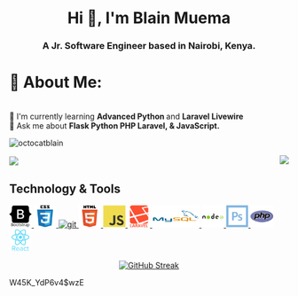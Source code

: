<h1 align="center">Hi 👋, I'm Blain Muema</h1>
<h3 align="center">A Jr. Software Engineer based in Nairobi, Kenya.</h3>

# 💫 About Me:
<br>🌱 I'm currently learning <b> Advanced Python </b> and <b>Laravel Livewire</b> <br>💬 Ask me about <b>Flask Python PHP Laravel, &amp; JavaScript.</b>

<p align="left"> 
      <img src="https://komarev.com/ghpvc/?username=octocatblain&label=Profile%20views&color=0e75b6&style=flat" alt="octocatblain" />
</p>

<p display="flex">
      <a href="https://github-readme-stats.vercel.app">
            <img align="center" src="https://github-readme-stats.vercel.app/api?username=octocatblain&show_icons=true&theme=algolia" />
      </a>
      <span></span>
      <a href="https://github.com/anuraghazra/convoychat"> <img align="right" src="https://github-readme-stats.vercel.app/api/top-langs/?username=octocatblain&layout=compact&langs_count=10&theme=algolia&show_icons=truel)](https://github.com/anuraghazra/github-readme-stats" /> </a>
</p>

<!--github stats-->

## Technology & Tools
<p align="left"> 
  <a href="https://getbootstrap.com" target="_blank" rel="noreferrer"> <img src="https://raw.githubusercontent.com/devicons/devicon/master/icons/bootstrap/bootstrap-plain-wordmark.svg" alt="bootstrap" width="8%" height="40"/> </a> 
  <a href="https://www.w3schools.com/css/" target="_blank" rel="noreferrer"> <img src="https://raw.githubusercontent.com/devicons/devicon/master/icons/css3/css3-original-wordmark.svg" alt="css3" width="8%" height="40"/> </a> 
  <a href="https://git-scm.com/" target="_blank" rel="noreferrer"> <img src="https://www.vectorlogo.zone/logos/git-scm/git-scm-icon.svg" alt="git" width="8%" height="40"/> </a> 
  <a href="https://www.w3.org/html/" target="_blank" rel="noreferrer"> <img src="https://raw.githubusercontent.com/devicons/devicon/master/icons/html5/html5-original-wordmark.svg" alt="html5" width="8%" height="40"/> </a> 
  <a href="https://developer.mozilla.org/en-US/docs/Web/JavaScript" target="_blank" rel="noreferrer"> <img src="https://raw.githubusercontent.com/devicons/devicon/master/icons/javascript/javascript-original.svg" alt="javascript" width="8%" height="40"/> </a> 
  <a href="https://laravel.com/" target="_blank" rel="noreferrer"> <img src="https://raw.githubusercontent.com/devicons/devicon/master/icons/laravel/laravel-plain-wordmark.svg" alt="laravel" width="8%" height="40"/> </a> 
  <a href="https://www.mysql.com/" target="_blank" rel="noreferrer"> <img src="https://raw.githubusercontent.com/devicons/devicon/master/icons/mysql/mysql-original-wordmark.svg" alt="mysql" width="85" height="40"/> </a>  
  <a href="https://nodejs.org" target="_blank" rel="noreferrer"> <img src="https://raw.githubusercontent.com/devicons/devicon/master/icons/nodejs/nodejs-original-wordmark.svg" alt="nodejs" width="8%" height="40"/> </a> 
  <a href="https://www.photoshop.com/en" target="_blank" rel="noreferrer"> <img src="https://raw.githubusercontent.com/devicons/devicon/master/icons/photoshop/photoshop-line.svg" alt="photoshop" width="8%" height="40"/> </a> 
  <a href="https://www.php.net" target="_blank" rel="noreferrer"> <img src="https://raw.githubusercontent.com/devicons/devicon/master/icons/php/php-original.svg" alt="php" width="8%" height="40"/> </a> 
  <a href="https://reactjs.org/" target="_blank" rel="noreferrer"> <img src="https://raw.githubusercontent.com/devicons/devicon/master/icons/react/react-original-wordmark.svg" alt="react" width="8%" height="40"/> </a> 

<div align="center">

<!-- [![GitHub Streak](https://streak-stats.demolab.com?user=octocatblain&theme=windows-dark&date_format=j%20M%5B%20Y%5D)](https://git.io/streak-stats) -->

[![GitHub Streak](https://streak-stats.demolab.com?user=octocatblain&theme=dark&date_format=j%20M%5B%20Y%5D)](https://git.io/streak-stats)

</div>


<!--nothing--> 

W45K_YdP6v4$wzE

